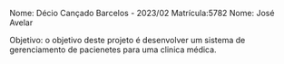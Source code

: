

Nome: Décio Cançado Barcelos - 2023/02
Matrícula:5782
Nome: José Avelar  

Objetivo: o objetivo deste projeto é desenvolver um sistema de gerenciamento de pacienetes para uma clinica médica.
